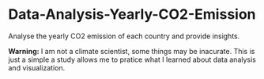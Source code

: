 # Data-Analysis-Yearly-CO2-Emission
Analyse the yearly CO2 emission of each country and provide insights.

**Warning:** I am not a climate scientist, some things may be inacurate. This is just a simple a study allows me to pratice what I learned about data analysis and visualization.
